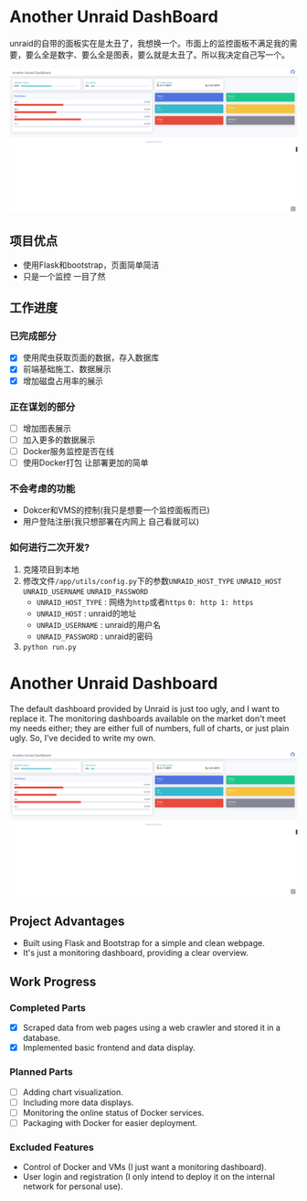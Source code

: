 # Another Unraid DashBoard

unraid的自带的面板实在是太丑了，我想换一个。市面上的监控面板不满足我的需要，要么全是数字、要么全是图表，要么就是太丑了。所以我决定自己写一个。

![img](img/home_index.png)

## 项目优点

- 使用Flask和bootstrap，页面简单简洁
- 只是一个监控 一目了然

## 工作进度

### 已完成部分

- [x] 使用爬虫获取页面的数据，存入数据库
- [x] 前端基础施工、数据展示
- [x] 增加磁盘占用率的展示

### 正在谋划的部分

- [ ] 增加图表展示
- [ ] 加入更多的数据展示
- [ ] Docker服务监控是否在线
- [ ] 使用Docker打包 让部署更加的简单

### 不会考虑的功能

- Dokcer和VMS的控制(我只是想要一个监控面板而已)
- 用户登陆注册(我只想部署在内网上 自己看就可以)

### 如何进行二次开发?

1. 克隆项目到本地
2. 修改文件`/app/utils/config.py`下的参数`UNRAID_HOST_TYPE` `UNRAID_HOST` `UNRAID_USERNAME` `UNRAID_PASSWORD`
    - `UNRAID_HOST_TYPE` : 网络为`http`或者`https` `0: http 1: https`
    - `UNRAID_HOST` : unraid的地址
    - `UNRAID_USERNAME` : unraid的用户名
    - `UNRAID_PASSWORD` : unraid的密码
3. `python run.py`

# Another Unraid Dashboard

The default dashboard provided by Unraid is just too ugly, and I want to replace it. The monitoring dashboards available on the market don't meet my needs either; they are either full of numbers, full of charts, or just plain ugly. So, I've decided to write my own.

![img](img/home_index.png)

## Project Advantages

- Built using Flask and Bootstrap for a simple and clean webpage.
- It's just a monitoring dashboard, providing a clear overview.

## Work Progress

### Completed Parts

- [x] Scraped data from web pages using a web crawler and stored it in a database.
- [x] Implemented basic frontend and data display.

### Planned Parts

- [ ] Adding chart visualization.
- [ ] Including more data displays.
- [ ] Monitoring the online status of Docker services.
- [ ] Packaging with Docker for easier deployment.

### Excluded Features

- Control of Docker and VMs (I just want a monitoring dashboard).
- User login and registration (I only intend to deploy it on the internal network for personal use).